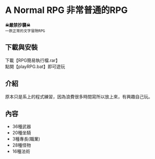 # A Normal RPG 非常普通的RPG
**☠嚴禁抄襲☠**  
`一款正常的文字冒險RPG`

## 下載與安裝  
下載【RPG簡易執行檔.rar】  
點開【playRPG.bat】即可遊玩  
  
## 介紹  
原本只是系上的程式練習，因為浪費很多時間寫所以放上來，有興趣自己玩。  

## 內容  
* 36種武器  
* 20種坐騎  
* 3種專長(職業)  
* 28種怪物  
* 16種法術  
